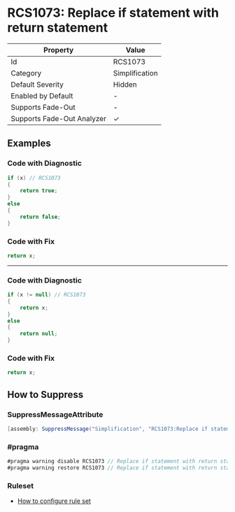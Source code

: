 # RCS1073: Replace if statement with return statement

| Property                    | Value          |
| --------------------------- | -------------- |
| Id                          | RCS1073        |
| Category                    | Simplification |
| Default Severity            | Hidden         |
| Enabled by Default          | -              |
| Supports Fade\-Out          | -              |
| Supports Fade\-Out Analyzer | &#x2713;       |

## Examples

### Code with Diagnostic

```csharp
if (x) // RCS1073
{
    return true;
}
else
{
    return false;
}
```

### Code with Fix

```csharp
return x;
```

- - -
### Code with Diagnostic

```csharp
if (x != null) // RCS1073
{
    return x;
}
else
{
    return null;
}
```

### Code with Fix

```csharp
return x;
```

## How to Suppress

### SuppressMessageAttribute

```csharp
[assembly: SuppressMessage("Simplification", "RCS1073:Replace if statement with return statement.", Justification = "<Pending>")]
```

### \#pragma

```csharp
#pragma warning disable RCS1073 // Replace if statement with return statement.
#pragma warning restore RCS1073 // Replace if statement with return statement.
```

### Ruleset

* [How to configure rule set](../HowToConfigureAnalyzers.md)
